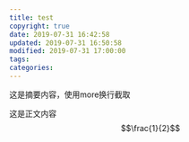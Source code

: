 ```yaml
---
title: test
copyright: true
date: 2019-07-31 16:42:58
updated: 2019-07-31 16:50:58
modified: 2019-07-31 17:00:00
tags:
categories:
---
```

这是摘要内容，使用more换行截取
<!--more-->
这是正文内容
$$\frac{1}{2}$$
